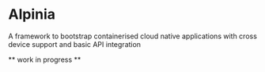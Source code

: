 # Alpinia
A framework to bootstrap containerised cloud native applications with cross device support and basic API integration

** work in progress **
